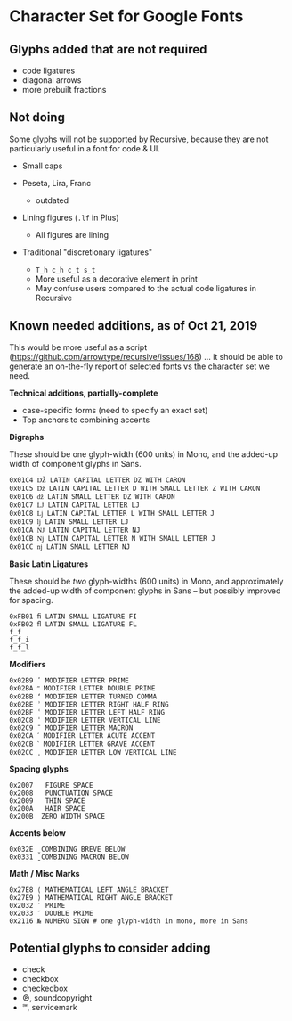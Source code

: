 # Character Set for Google Fonts 

## Glyphs added that are not required

- code ligatures
- diagonal arrows
- more prebuilt fractions

## Not doing

Some glyphs will not be supported by Recursive, because they are not particularly useful in a font for code & UI. 

- Small caps

- Peseta, Lira, Franc
  - outdated

- Lining figures (`.lf` in Plus)
  - All figures are lining

- Traditional "discretionary ligatures"
  - `T_h c_h c_t s_t`
  - More useful as a decorative element in print
  - May confuse users compared to the actual code ligatures in Recursive


## Known needed additions, as of Oct 21, 2019

This would be more useful as a script (https://github.com/arrowtype/recursive/issues/168) ... it should be able to generate an on-the-fly report of selected fonts vs the character set we need.

**Technical additions, partially-complete**
- case-specific forms (need to specify an exact set)
- Top anchors to combining accents

**Digraphs**

These should be one glyph-width (600 units) in Mono, and the added-up width of component glyphs in Sans.

```
0x01C4 Ǆ LATIN CAPITAL LETTER DZ WITH CARON
0x01C5 ǅ LATIN CAPITAL LETTER D WITH SMALL LETTER Z WITH CARON
0x01C6 ǆ LATIN SMALL LETTER DZ WITH CARON
0x01C7 Ǉ LATIN CAPITAL LETTER LJ
0x01C8 ǈ LATIN CAPITAL LETTER L WITH SMALL LETTER J
0x01C9 ǉ LATIN SMALL LETTER LJ
0x01CA Ǌ LATIN CAPITAL LETTER NJ
0x01CB ǋ LATIN CAPITAL LETTER N WITH SMALL LETTER J
0x01CC ǌ LATIN SMALL LETTER NJ
```

**Basic Latin Ligatures**

These should be *two* glyph-widths (600 units) in Mono, and approximately the added-up width of component glyphs in Sans – but possibly improved for spacing.

```
0xFB01 ﬁ LATIN SMALL LIGATURE FI
0xFB02 ﬂ LATIN SMALL LIGATURE FL
f_f
f_f_i
f_f_l
```

**Modifiers**
```
0x02B9 ʹ MODIFIER LETTER PRIME
0x02BA ʺ MODIFIER LETTER DOUBLE PRIME
0x02BB ʻ MODIFIER LETTER TURNED COMMA
0x02BE ʾ MODIFIER LETTER RIGHT HALF RING
0x02BF ʿ MODIFIER LETTER LEFT HALF RING
0x02C8 ˈ MODIFIER LETTER VERTICAL LINE
0x02C9 ˉ MODIFIER LETTER MACRON
0x02CA ˊ MODIFIER LETTER ACUTE ACCENT
0x02CB ˋ MODIFIER LETTER GRAVE ACCENT
0x02CC ˌ MODIFIER LETTER LOW VERTICAL LINE
```

**Spacing glyphs**
```
0x2007   FIGURE SPACE
0x2008   PUNCTUATION SPACE
0x2009   THIN SPACE
0x200A   HAIR SPACE
0x200B ​ ZERO WIDTH SPACE
```

**Accents below**
```
0x032E ̮ COMBINING BREVE BELOW
0x0331 ̱ COMBINING MACRON BELOW
```

**Math / Misc Marks**
```
0x27E8 ⟨ MATHEMATICAL LEFT ANGLE BRACKET
0x27E9 ⟩ MATHEMATICAL RIGHT ANGLE BRACKET
0x2032 ′ PRIME
0x2033 ″ DOUBLE PRIME
0x2116 № NUMERO SIGN # one glyph-width in mono, more in Sans
```


## Potential glyphs to consider adding

- check
- checkbox
- checkedbox
- ℗, soundcopyright
- ℠, servicemark